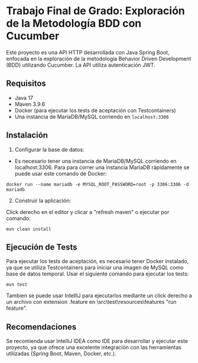 # Trabajo Final de Grado: Exploración de la Metodología BDD con Cucumber

Este proyecto es una API HTTP desarrollada con Java Spring Boot, enfocada en la exploración de la metodología Behavior Driven Development (BDD) utilizando Cucumber. La API utiliza autenticación JWT.

## Requisitos

- Java 17
- Maven 3.9.6
- Docker (para ejecutar los tests de aceptación con Testcontainers)
- Una instancia de MariaDB/MySQL corriendo en `localhost:3306`

## Instalación

1. Configurar la base de datos:

- Es necesario tener una instancia de MariaDB/MySQL corriendo en localhost:3306. Para para correr una instancia MariaDB rápidamente se puede usar este comando de Docker:

`docker run --name mariadb -e MYSQL_ROOT_PASSWORD=root -p 3306:3306 -d mariadb`

2. Construir la aplicación:

Click derecho en el editor y clicar a "refresh maven" o ejecutar por comando:

`mvn clean install`

## Ejecución de Tests

Para ejecutar los tests de aceptación, es necesario tener Docker instalado, ya que se utiliza Testcontainers para iniciar una imagen de MySQL como base de datos temporal. Usar el siguiente comando para ejecutar los tests:

`mvn test`

Tambien se puede usar IntellIJ para ejecutarlos mediante un click derecho a un archivo con extension .feature en \src\test\resources\features "run feature".

## Recomendaciones

Se recomienda usar IntelliJ IDEA como IDE para desarrollar y ejecutar este proyecto, ya que ofrece una excelente integración con las herramientas utilizadas (Spring Boot, Maven, Docker, etc.).
